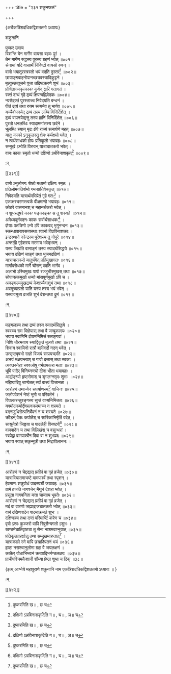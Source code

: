 +++
title = "२३१ शकुनफलं"

+++

\{अथैकत्रिंशदधिकद्विशततमो ऽध्यायः\}

शकुनानि  
    
पुष्कर उवाच  
विशन्ति येन मार्गेण वायसा बहवः पुरं ।  
तेन मार्गेण रुद्धस्य पुरस्य ग्रहणं भवेत् ॥००१॥  
सेनायां यदि वासार्थे निविष्टो वायसो रुवन् ।  
वामो भयातुरस्त्रस्तो भयं वदति दुस्तरं[^१] ॥००२॥  
छायाङ्गवाहनोपानच्छत्रवस्त्रादिकुट्टने ।  
मृत्युस्तत्पूजने पूजा तदिष्टकरणे शुभं ॥००३॥  
प्रोषितागमकृत्काकः कुर्वन् द्वारि गतागतं ।  
रक्तं दग्धं गृहे द्रव्यं क्षिपन्वह्निवेदकः   ॥००४॥  
न्यसेद्रक्तं पुरस्ताच्च निवेदयति बन्धनं ।  
पीतं द्रव्यं तथा रुक्म रूप्यमेव तु भार्गव ॥००५॥  
यच्चैवोपनयेद् द्रव्यं तस्य लब्धिं विनिर्दिशेत् ।  
द्रव्यं वापनयेद्यत्तु तस्य हानिं विनिर्दिशेत् ॥००६॥  
पुरतो धनलब्धिः स्यादाममांसस्य छर्दने ।  
भूलब्धिः स्यान् मृदः क्षेपे राज्यं रत्नार्पणे महत्   ॥००७॥  
यातुः काको ऽनुकूलस्तु क्षेमः कर्मक्षमो भवेत्   ।  
न त्वर्थसाधको ज्ञेयः प्रतिकूलो भयावहः ॥००८॥  
सम्मुखे ऽभ्येति विरुवन् यात्राघातकरो भवेत् ।  
वामः काकः स्मृतो धन्यो दक्षिणो ऽर्थविनाशकृत्[^२]   ॥००९॥  
    
:न्  
    
[^१]: दुष्करमिति ख॥ , छ च  
    
[^२]: दक्षिणो ऽन्नविनाशकृदिति ग॥ , घ॥ , ञ॥ च  

[[३३९]]
    
वामो ऽनुलोमगः श्रेष्ठो मध्यमो दक्षिणः स्मृतः   ।  
प्रतिलोमगतिर्वामो गमनप्रतिषेधकृत् ॥०१०॥  
निवेदयति यात्रार्थमभिप्रेतं गृहे गतः[^१] ।  
एकाक्षरचरणस्त्वर्कं वीक्षमाणो भयावहः   ॥०११॥  
कोटरे वासमानश् च महानर्थकरो भवेत् ।  
न शुभस्तूषरे काकः पङ्काङ्कः स तु शस्यते   ॥०१२॥  
अमेध्यपूर्णवदनः काकः सर्वार्थसाधकः[^२]   ।  
ज्ञेयाः पतत्रिणो ऽन्ये ऽपि काकवद् भृगुनन्दन ॥०१३॥  
स्कन्धावारापसव्यस्थाः श्वानो विप्रविनाशकाः   ।  
इन्द्रस्थाने नरेन्द्रस्य पुरेशस्य तु गोपुरे ॥०१४॥  
अन्तर्गृहे गृहेशस्य मरणाय भवेद्भषन् ।  
यस्य जिघ्रति वामाङ्गं तस्य स्यादर्थसिद्धये ॥०१५॥  
भयाय दक्षिणं चाङ्गं तथा भुजमदक्षिणं   ।  
यात्राघातकरो यातुर्भवेत् प्रतिमुखागतः ॥०१६॥  
मार्गावरोधको मार्गे चौरान् वदति भार्गव ।  
अलाभो ऽस्थिमुखः पापो रज्जुचीरमुखस् तथा ॥०१७॥  
सोपानत्कमुखो धन्यो मांसपूर्णमुखो ऽपि च ।  
अमङ्गल्यमुखद्रव्यं केशञ्चैवाशुभं तथा   ॥०१८॥  
अवमूत्र्याग्रतो याति यस्य तस्य भयं भवेत् ।  
यस्यावमूत्र्य व्रजति शुभं देशन्तथा द्रुमं ॥०१९॥  
    
:न्  
    
[^१]: नन्वर्थसाधक इत्य् आदिः, गृहे गत इत्य् अन्तःः पाठः ट॥  
पुस्तके नास्ति  
    
[^२]: कोटरे इत्य् आदिः सर्वार्थसाधक इत्य् अन्तः पाठः ट॥पुस्तके  
नास्ति  

[[३४०]]
    
मङ्गलञ्च तथा द्रव्यं तस्य स्यादर्थसिद्धये ।  
श्ववच्च राम विज्ञेयास् तथा वै जम्बुकादयः ॥०२०॥  
भयाय स्वामिनि ज्ञेयमनिमित्तं रुतङ्गवां ।  
निशि चौरभयाय स्याद्विकृतं मृत्यवे तथा ॥०२१॥  
शिवाय स्वामिनो रात्रौ बलीवर्दो नदन् भवेत् ।  
उत्सृष्टवृषभो राज्ञो विजयं सम्प्रयच्छति ॥०२२॥  
अभयं भक्षयन्त्यश् च गावो दत्तास् तथा स्वकाः   ।  
त्यक्तस्नेहाः स्ववत्सेषु गर्भक्षयकरा मताः   ॥०२३॥  
भूमिं पादैर् विनिघ्नन्त्यो दीना भीता भयावहाः   ।  
आर्द्राङ्ग्यो हृष्टरोमाश् च शृगलग्नमृदः शुभाः   ॥०२४॥  
महिष्यादिषु चाप्येतत् सर्वं वाच्यं विजानता ।  
आरोहणं तथान्येन सपर्याणस्य[^१] वाजिनः ॥०२५॥  
जलोपवेशनं नेष्टं भूमौ च परिवर्तनं ।  
विपत्करन्तुरङ्गस्य सुप्तं वाप्यनिमित्ततः ॥०२६॥  
यवमोदकयोर्द्वेषस्त्वकस्माच्च न शस्यते ।  
वदनाद्रुधिरोत्पत्तिर्वेपनं न च शस्यते ॥०२७॥  
क्रीडन् वैकः कपोतैश् च सारिकाभिर्मृतिं वदेत्   ।  
साश्रुनेत्रो जिह्वया च पादलेही विनष्टये[^२] ॥०२८॥  
वामपादेन च तथा विलिखंश् च वसुन्धरां ।  
स्वपेद्वा वामपार्श्वेन दिवा वा न शुभप्रदः ॥०२९॥  
भयाय स्यात् सकृन्मूत्री तथा निद्राविलाननः ।  
    
:न्  
    
[^१]: सपर्यार्हस्येति साधुः  
    
[^२]: विनाशकृदिति ज॥ , ट॥ च  

[[३४१]]
    
आरोहणं न चेद्दद्यात् प्रतीपं वा गृहं व्रजेत्   ॥०३०॥  
यात्राविघातमाचष्टे वामपार्श्वं तथा स्पृशन्   ।  
हेषमाणः शत्रुयोधं पादस्पर्शी जयावहः   ॥०३१॥  
ग्रामे व्रजति नागश्चेन् मैथुनं देशहा भवेत् ।  
प्रसूता नागवनिता मत्ता चान्ताय भूपतेः ॥०३२॥  
आरोहणं न चेद्दद्यात् प्रतीपं वा गृहं व्रजेत्   ।  
मदं वा वारणो जह्याद्राजघातकरो भवेत् ॥०३३॥  
वामं दक्षिणपादेन पादमाक्रमते शुभः   ।  
दक्षिणञ्च तथा दन्तं परिमार्ष्टि करेण च   ॥०३४॥  
वृषो ऽश्वः कुञ्जरो वापि रिपुसैन्यगतो ऽशुभः   ।  
खण्डमेघातिवृष्ट्या तु सेना नाशमवाप्नुयात्   ॥०३५॥  
प्रतिकूलग्रहर्क्षात्तु तथा सम्मुखमारुतात्[^१] ।  
यात्राकाले रणे वापि छत्रादिपतनं भयं ॥०३६॥  
हृष्टा नराश्चानुलोमा ग्रहा वै जयलक्षणं   ।  
काकैर् योधाभिभवनं क्रव्याद्भिर्मण्डलक्षयः   ॥०३७॥  
प्राचीपश्चिमकैशानी शौम्या प्रेष्ठा शुभा च दिक्  ॥३८॥  
    
\{इत्य् आग्नेये महापुराणे शकुनानि नाम एकत्रिंशदधिकद्विशततमो ऽध्यायः ॥  }
    
:न्  
    
[^१]: वामं दक्षिणेत्यादिः, सम्मुखमारुतादित्यन्तः पाठः  
झ॥ पुस्तके नास्ति  

[[३४२]]
    